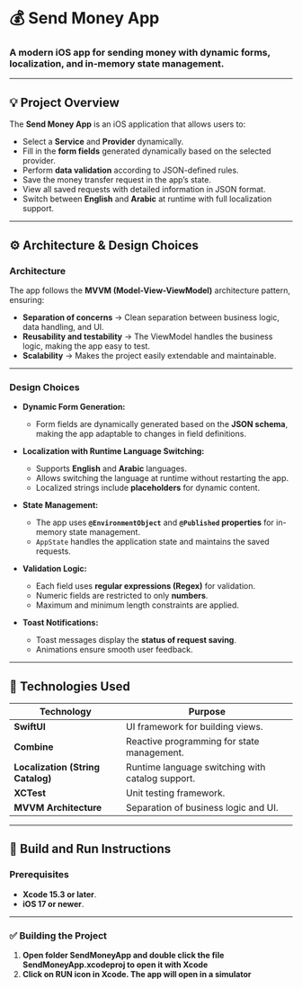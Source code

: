 # 💰 Send Money App

### A modern iOS app for sending money with dynamic forms, localization, and in-memory state management.

---

## 💡 **Project Overview**

The **Send Money App** is an iOS application that allows users to:  
- Select a **Service** and **Provider** dynamically.  
- Fill in the **form fields** generated dynamically based on the selected provider.  
- Perform **data validation** according to JSON-defined rules.  
- Save the money transfer request in the app’s state.  
- View all saved requests with detailed information in JSON format.  
- Switch between **English** and **Arabic** at runtime with full localization support.  

---

## ⚙️ **Architecture & Design Choices**

### **Architecture**
The app follows the **MVVM (Model-View-ViewModel)** architecture pattern, ensuring:  
- **Separation of concerns** → Clean separation between business logic, data handling, and UI.  
- **Reusability and testability** → The ViewModel handles the business logic, making the app easy to test.  
- **Scalability** → Makes the project easily extendable and maintainable.

---

### **Design Choices**

- **Dynamic Form Generation:**  
   - Form fields are dynamically generated based on the **JSON schema**, making the app adaptable to changes in field definitions.  

- **Localization with Runtime Language Switching:**  
   - Supports **English** and **Arabic** languages.  
   - Allows switching the language at runtime without restarting the app.  
   - Localized strings include **placeholders** for dynamic content.  

- **State Management:**  
   - The app uses **`@EnvironmentObject`** and **`@Published` properties** for in-memory state management.  
   - `AppState` handles the application state and maintains the saved requests.

- **Validation Logic:**  
   - Each field uses **regular expressions (Regex)** for validation.  
   - Numeric fields are restricted to only **numbers**.  
   - Maximum and minimum length constraints are applied.  

- **Toast Notifications:**  
   - Toast messages display the **status of request saving**.  
   - Animations ensure smooth user feedback.

---

## 🔧 **Technologies Used**

| **Technology**         | **Purpose**                         |
|-------------------------|-----------------------------------|
| **SwiftUI**             | UI framework for building views.   |
| **Combine**             | Reactive programming for state management. |
| **Localization (String Catalog)** | Runtime language switching with catalog support. |
| **XCTest**               | Unit testing framework.           |
| **MVVM Architecture**   | Separation of business logic and UI. |

---

## 🚀 **Build and Run Instructions**

### **Prerequisites**
- **Xcode 15.3 or later**.  
- **iOS 17 or newer**.  

---

### ✅ **Building the Project**

1. **Open folder SendMoneyApp and double click the file  SendMoneyApp.xcodeproj to open it with Xcode**
2. **Click on RUN icon in Xcode. The app will open in a simulator**

